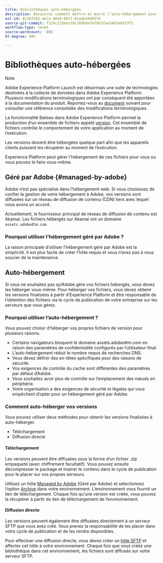 ```yaml
---
title: Bibliothèques auto-hébergées
description: Découvrez comment mettre en œuvre l’auto-hébergement pour vos versions de bibliothèque de balises dans Adobe Experience Platform.
exl-id: 8c3bf202-de7a-46e0-801f-0cede24865fd
source-git-commit: f129c215ebc5dc169b9a7ef9b3faa3463ab413f3
workflow-type: tm+mt
source-wordcount: '491'
ht-degree: 90%

---
```


# Bibliothèques auto-hébergées

>[!NOTE]
>
>Adobe Experience Platform Launch est désormais une suite de technologies destinées à la collecte de données dans Adobe Experience Platform. Plusieurs modifications terminologiques ont par conséquent été apportées à la documentation du produit. Reportez-vous au [document](../../../term-updates.md) suivant pour consulter une référence consolidée des modifications terminologiques.

La fonctionnalité Balises dans Adobe Experience Platform permet la production d’un ensemble de fichiers appelé [version](../builds.md). Cet ensemble de fichiers contrôle le comportement de votre application au moment de l’exécution.

Les versions doivent être hébergées quelque part afin que les appareils clients puissent les récupérer au moment de l’exécution.

Experience Platform peut gérer l’hébergement de ces fichiers pour vous ou vous pouvez le faire vous-même.

## Géré par Adobe {#managed-by-adobe}

Adobe n’est pas spécialisé dans l’hébergement web. Si vous choisissez de confier la gestion de votre hébergement à Adobe, vos versions sont diffusées sur un réseau de diffusion de contenu (CDN) tiers avec lequel nous avons un accord.

Actuellement, le fournisseur principal de réseau de diffusion de contenu est Akamai. Les fichiers hébergés sur Akamai ont un domaine `assets.adobedtm.com`.

### Pourquoi utiliser l’hébergement géré par Adobe ?

La raison principale d’utiliser l’hébergement géré par Adobe est la simplicité. Il est plus facile de créer l’hôte requis et vous n’avez pas à vous soucier de la maintenance.

## Auto-hébergement

Si vous ne souhaitez pas qu’Adobe gère vos fichiers hébergés, vous devez les héberger vous-même. Pour héberger vos fichiers, vous devez obtenir les versions finalisées à partir d’Experience Platform et être responsable de l’obtention des fichiers via le cycle de publication de votre entreprise sur les serveurs que vous gérez.

### Pourquoi utiliser l’auto-hébergement ?

Vous pouvez choisir d’héberger vos propres fichiers de version pour plusieurs raisons.

* Certains navigateurs bloquent le domaine assets.adobedtm.com en raison des paramètres de confidentialité configurés par l’utilisateur final.
* L’auto-hébergement réduit le nombre requis de recherches DNS.
* Vous devez définir des en-têtes spécifiques pour des raisons de sécurité.
* Vos exigences de contrôle du cache sont différentes des paramètres par défaut d’Adobe.
* Vous souhaitez avoir plus de contrôle sur l’emplacement des nœuds en périphérie.
* Votre organisation a des exigences de sécurité et légales qui vous empêchent d’opter pour un hébergement géré par Adobe.

### Comment auto-héberger vos versions

Vous pouvez utiliser deux méthodes pour obtenir les versions finalisées à auto-héberger.

* Téléchargement
* Diffusion directe

#### Téléchargement

Les versions peuvent être diffusées sous la forme d’un fichier .zip empaqueté (avec chiffrement facultatif). Vous pouvez ensuite décompresser le package et insérer le contenu dans le cycle de publication pour le placer sur vos propres serveurs.

Utilisez un hôte [Managed by Adobe](self-hosting-libraries.md) (Géré par Adobe) et sélectionnez l’option [Archive](../environments.md) dans votre environnement. L’environnement vous fournit un lien de téléchargement. Chaque fois qu’une version est créée, vous pouvez la récupérer à partir du lien de téléchargement de l’environnement.

#### Diffusion directe

Les versions peuvent également être diffusées directement à un serveur SFTP que vous avez créé. Vous prenez la responsabilité de les placer dans votre cycle de publication et de les rendre disponibles.

Pour effectuer une diffusion directe, vous devez créer un [hôte SFTP](sftp-host.md) et affecter cet hôte à votre environnement. Chaque fois que vous créez une bibliothèque dans cet environnement, les fichiers sont diffusés sur votre serveur SFTP.

